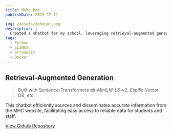 ```yaml
---
title: Moho Bot
publishDate: 2023-12-11

img: /assets/mohobot.png
description: |
  Created a chatbot for my school, leveraging retrieval-augmented generation. 
tags:
  - Python
  - LLaMA2
  - Streamlit
  - Docker
---
```


## Retrieval-Augmented Generation 

> Built with Sentence-Transformers *all-MiniLM-L6-v2*, *Espilla* Vector DB, etc.

 This chatbot efficiently sources and disseminates accurate information from the MHC website, facilitating easy access to reliable data for students and staff. 


[View Github Repository](https://github.com/astridzhao/moho_bot)

